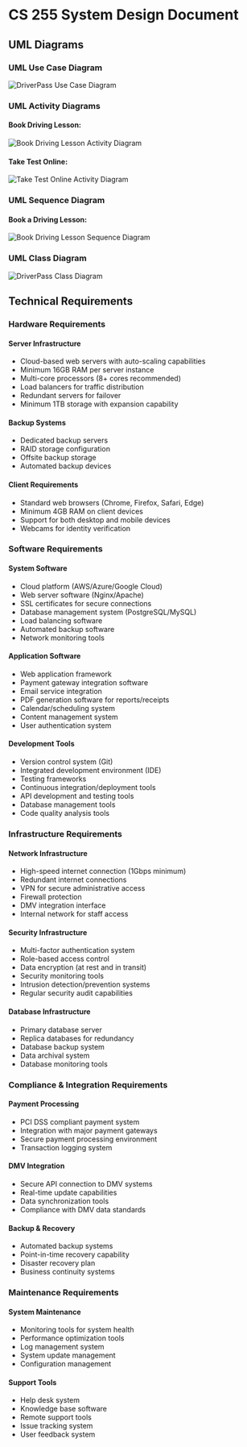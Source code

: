 # CS 255 System Design Document

## UML Diagrams

### UML Use Case Diagram

![DriverPass Use Case Diagram](./Diagrams/UseCase/DriverPassSystem.jpeg)

### UML Activity Diagrams

#### Book Driving Lesson:
![Book Driving Lesson Activity Diagram](./Diagrams/Activity/BookDrivingLesson.jpeg)

#### Take Test Online:
![Take Test Online Activity Diagram](./Diagrams/Activity/TakeOnlineTest.jpeg)

### UML Sequence Diagram

#### Book a Driving Lesson:
![Book Driving Lesson Sequence Diagram](./Diagrams/Sequence/BookDrivingLesson.png)

### UML Class Diagram
![DriverPass Class Diagram](./Diagrams/Class/DriverPassSystem.png)

## Technical Requirements

### Hardware Requirements

#### Server Infrastructure
* Cloud-based web servers with auto-scaling capabilities
* Minimum 16GB RAM per server instance
* Multi-core processors (8+ cores recommended)
* Load balancers for traffic distribution
* Redundant servers for failover
* Minimum 1TB storage with expansion capability

#### Backup Systems
* Dedicated backup servers
* RAID storage configuration
* Offsite backup storage
* Automated backup devices

#### Client Requirements
* Standard web browsers (Chrome, Firefox, Safari, Edge)
* Minimum 4GB RAM on client devices
* Support for both desktop and mobile devices
* Webcams for identity verification

### Software Requirements

#### System Software
* Cloud platform (AWS/Azure/Google Cloud)
* Web server software (Nginx/Apache)
* SSL certificates for secure connections
* Database management system (PostgreSQL/MySQL)
* Load balancing software
* Automated backup software
* Network monitoring tools

#### Application Software
* Web application framework
* Payment gateway integration software
* Email service integration
* PDF generation software for reports/receipts
* Calendar/scheduling system
* Content management system
* User authentication system

#### Development Tools
* Version control system (Git)
* Integrated development environment (IDE)
* Testing frameworks
* Continuous integration/deployment tools
* API development and testing tools
* Database management tools
* Code quality analysis tools

### Infrastructure Requirements

#### Network Infrastructure
* High-speed internet connection (1Gbps minimum)
* Redundant internet connections
* VPN for secure administrative access
* Firewall protection
* DMV integration interface
* Internal network for staff access

#### Security Infrastructure
* Multi-factor authentication system
* Role-based access control
* Data encryption (at rest and in transit)
* Security monitoring tools
* Intrusion detection/prevention systems
* Regular security audit capabilities

#### Database Infrastructure
* Primary database server
* Replica databases for redundancy
* Database backup system
* Data archival system
* Database monitoring tools

### Compliance & Integration Requirements

#### Payment Processing
* PCI DSS compliant payment system
* Integration with major payment gateways
* Secure payment processing environment
* Transaction logging system

#### DMV Integration
* Secure API connection to DMV systems
* Real-time update capabilities
* Data synchronization tools
* Compliance with DMV data standards

#### Backup & Recovery
* Automated backup systems
* Point-in-time recovery capability
* Disaster recovery plan
* Business continuity systems

### Maintenance Requirements

#### System Maintenance
* Monitoring tools for system health
* Performance optimization tools
* Log management system
* System update management
* Configuration management

#### Support Tools
* Help desk system
* Knowledge base software
* Remote support tools
* Issue tracking system
* User feedback system